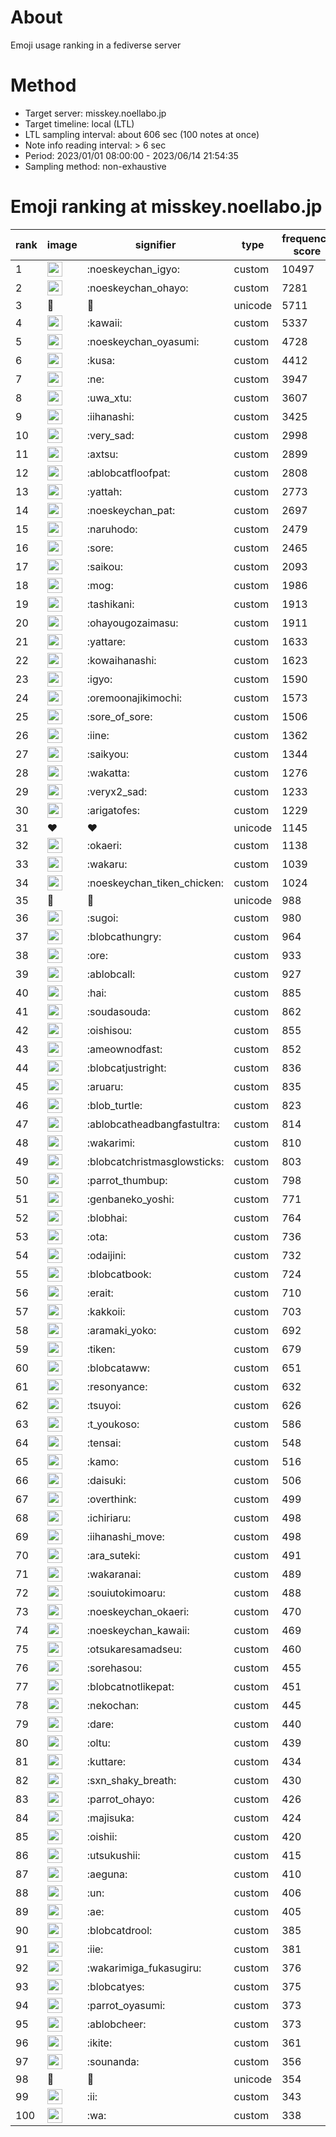 # About
Emoji usage ranking in a fediverse server

# Method
- Target server: misskey.noellabo.jp
- Target timeline: local (LTL)
- LTL sampling interval: about 606 sec (100 notes at once)
- Note info reading interval: > 6 sec
- Period: 2023/01/01 08:00:00 - 2023/06/14 21:54:35 
- Sampling method: non-exhaustive

# Emoji ranking at misskey.noellabo.jp

|rank|image|signifier|type|frequency score|
|----|----|----|----|----|
|1|<img height="24" src="https://misskey.noellabo.jp/emoji/noeskeychan_igyo.webp">|:noeskeychan_igyo:|custom|10497|
|2|<img height="24" src="https://misskey.noellabo.jp/emoji/noeskeychan_ohayo.webp">|:noeskeychan_ohayo:|custom|7281|
|3|🎉|🎉|unicode|5711|
|4|<img height="24" src="https://misskey.noellabo.jp/emoji/kawaii.webp">|:kawaii:|custom|5337|
|5|<img height="24" src="https://misskey.noellabo.jp/emoji/noeskeychan_oyasumi.webp">|:noeskeychan_oyasumi:|custom|4728|
|6|<img height="24" src="https://misskey.noellabo.jp/emoji/kusa.webp">|:kusa:|custom|4412|
|7|<img height="24" src="https://misskey.noellabo.jp/emoji/ne.webp">|:ne:|custom|3947|
|8|<img height="24" src="https://misskey.noellabo.jp/emoji/uwa_xtu.webp">|:uwa_xtu:|custom|3607|
|9|<img height="24" src="https://misskey.noellabo.jp/emoji/iihanashi.webp">|:iihanashi:|custom|3425|
|10|<img height="24" src="https://misskey.noellabo.jp/emoji/very_sad.webp">|:very_sad:|custom|2998|
|11|<img height="24" src="https://misskey.noellabo.jp/emoji/axtsu.webp">|:axtsu:|custom|2899|
|12|<img height="24" src="https://misskey.noellabo.jp/emoji/ablobcatfloofpat.webp">|:ablobcatfloofpat:|custom|2808|
|13|<img height="24" src="https://misskey.noellabo.jp/emoji/yattah.webp">|:yattah:|custom|2773|
|14|<img height="24" src="https://misskey.noellabo.jp/emoji/noeskeychan_pat.webp">|:noeskeychan_pat:|custom|2697|
|15|<img height="24" src="https://misskey.noellabo.jp/emoji/naruhodo.webp">|:naruhodo:|custom|2479|
|16|<img height="24" src="https://misskey.noellabo.jp/emoji/sore.webp">|:sore:|custom|2465|
|17|<img height="24" src="https://misskey.noellabo.jp/emoji/saikou.webp">|:saikou:|custom|2093|
|18|<img height="24" src="https://misskey.noellabo.jp/emoji/mog.webp">|:mog:|custom|1986|
|19|<img height="24" src="https://misskey.noellabo.jp/emoji/tashikani.webp">|:tashikani:|custom|1913|
|20|<img height="24" src="https://misskey.noellabo.jp/emoji/ohayougozaimasu.webp">|:ohayougozaimasu:|custom|1911|
|21|<img height="24" src="https://misskey.noellabo.jp/emoji/yattare.webp">|:yattare:|custom|1633|
|22|<img height="24" src="https://misskey.noellabo.jp/emoji/kowaihanashi.webp">|:kowaihanashi:|custom|1623|
|23|<img height="24" src="https://misskey.noellabo.jp/emoji/igyo.webp">|:igyo:|custom|1590|
|24|<img height="24" src="https://misskey.noellabo.jp/emoji/oremoonajikimochi.webp">|:oremoonajikimochi:|custom|1573|
|25|<img height="24" src="https://misskey.noellabo.jp/emoji/sore_of_sore.webp">|:sore_of_sore:|custom|1506|
|26|<img height="24" src="https://misskey.noellabo.jp/emoji/iine.webp">|:iine:|custom|1362|
|27|<img height="24" src="https://misskey.noellabo.jp/emoji/saikyou.webp">|:saikyou:|custom|1344|
|28|<img height="24" src="https://misskey.noellabo.jp/emoji/wakatta.webp">|:wakatta:|custom|1276|
|29|<img height="24" src="https://misskey.noellabo.jp/emoji/veryx2_sad.webp">|:veryx2_sad:|custom|1233|
|30|<img height="24" src="https://misskey.noellabo.jp/emoji/arigatofes.webp">|:arigatofes:|custom|1229|
|31|❤|❤|unicode|1145|
|32|<img height="24" src="https://misskey.noellabo.jp/emoji/okaeri.webp">|:okaeri:|custom|1138|
|33|<img height="24" src="https://misskey.noellabo.jp/emoji/wakaru.webp">|:wakaru:|custom|1039|
|34|<img height="24" src="https://misskey.noellabo.jp/emoji/noeskeychan_tiken_chicken.webp">|:noeskeychan_tiken_chicken:|custom|1024|
|35|🍗|🍗|unicode|988|
|36|<img height="24" src="https://misskey.noellabo.jp/emoji/sugoi.webp">|:sugoi:|custom|980|
|37|<img height="24" src="https://misskey.noellabo.jp/emoji/blobcathungry.webp">|:blobcathungry:|custom|964|
|38|<img height="24" src="https://misskey.noellabo.jp/emoji/ore.webp">|:ore:|custom|933|
|39|<img height="24" src="https://misskey.noellabo.jp/emoji/ablobcall.webp">|:ablobcall:|custom|927|
|40|<img height="24" src="https://misskey.noellabo.jp/emoji/hai.webp">|:hai:|custom|885|
|41|<img height="24" src="https://misskey.noellabo.jp/emoji/soudasouda.webp">|:soudasouda:|custom|862|
|42|<img height="24" src="https://misskey.noellabo.jp/emoji/oishisou.webp">|:oishisou:|custom|855|
|43|<img height="24" src="https://misskey.noellabo.jp/emoji/ameownodfast.webp">|:ameownodfast:|custom|852|
|44|<img height="24" src="https://misskey.noellabo.jp/emoji/blobcatjustright.webp">|:blobcatjustright:|custom|836|
|45|<img height="24" src="https://misskey.noellabo.jp/emoji/aruaru.webp">|:aruaru:|custom|835|
|46|<img height="24" src="https://misskey.noellabo.jp/emoji/blob_turtle.webp">|:blob_turtle:|custom|823|
|47|<img height="24" src="https://misskey.noellabo.jp/emoji/ablobcatheadbangfastultra.webp">|:ablobcatheadbangfastultra:|custom|814|
|48|<img height="24" src="https://misskey.noellabo.jp/emoji/wakarimi.webp">|:wakarimi:|custom|810|
|49|<img height="24" src="https://misskey.noellabo.jp/emoji/blobcatchristmasglowsticks.webp">|:blobcatchristmasglowsticks:|custom|803|
|50|<img height="24" src="https://misskey.noellabo.jp/emoji/parrot_thumbup.webp">|:parrot_thumbup:|custom|798|
|51|<img height="24" src="https://misskey.noellabo.jp/emoji/genbaneko_yoshi.webp">|:genbaneko_yoshi:|custom|771|
|52|<img height="24" src="https://misskey.noellabo.jp/emoji/blobhai.webp">|:blobhai:|custom|764|
|53|<img height="24" src="https://misskey.noellabo.jp/emoji/ota.webp">|:ota:|custom|736|
|54|<img height="24" src="https://misskey.noellabo.jp/emoji/odaijini.webp">|:odaijini:|custom|732|
|55|<img height="24" src="https://misskey.noellabo.jp/emoji/blobcatbook.webp">|:blobcatbook:|custom|724|
|56|<img height="24" src="https://misskey.noellabo.jp/emoji/erait.webp">|:erait:|custom|710|
|57|<img height="24" src="https://misskey.noellabo.jp/emoji/kakkoii.webp">|:kakkoii:|custom|703|
|58|<img height="24" src="https://misskey.noellabo.jp/emoji/aramaki_yoko.webp">|:aramaki_yoko:|custom|692|
|59|<img height="24" src="https://misskey.noellabo.jp/emoji/tiken.webp">|:tiken:|custom|679|
|60|<img height="24" src="https://misskey.noellabo.jp/emoji/blobcataww.webp">|:blobcataww:|custom|651|
|61|<img height="24" src="https://misskey.noellabo.jp/emoji/resonyance.webp">|:resonyance:|custom|632|
|62|<img height="24" src="https://misskey.noellabo.jp/emoji/tsuyoi.webp">|:tsuyoi:|custom|626|
|63|<img height="24" src="https://misskey.noellabo.jp/emoji/t_youkoso.webp">|:t_youkoso:|custom|586|
|64|<img height="24" src="https://misskey.noellabo.jp/emoji/tensai.webp">|:tensai:|custom|548|
|65|<img height="24" src="https://misskey.noellabo.jp/emoji/kamo.webp">|:kamo:|custom|516|
|66|<img height="24" src="https://misskey.noellabo.jp/emoji/daisuki.webp">|:daisuki:|custom|506|
|67|<img height="24" src="https://misskey.noellabo.jp/emoji/overthink.webp">|:overthink:|custom|499|
|68|<img height="24" src="https://misskey.noellabo.jp/emoji/ichiriaru.webp">|:ichiriaru:|custom|498|
|69|<img height="24" src="https://misskey.noellabo.jp/emoji/iihanashi_move.webp">|:iihanashi_move:|custom|498|
|70|<img height="24" src="https://misskey.noellabo.jp/emoji/ara_suteki.webp">|:ara_suteki:|custom|491|
|71|<img height="24" src="https://misskey.noellabo.jp/emoji/wakaranai.webp">|:wakaranai:|custom|489|
|72|<img height="24" src="https://misskey.noellabo.jp/emoji/souiutokimoaru.webp">|:souiutokimoaru:|custom|488|
|73|<img height="24" src="https://misskey.noellabo.jp/emoji/noeskeychan_okaeri.webp">|:noeskeychan_okaeri:|custom|470|
|74|<img height="24" src="https://misskey.noellabo.jp/emoji/noeskeychan_kawaii.webp">|:noeskeychan_kawaii:|custom|469|
|75|<img height="24" src="https://misskey.noellabo.jp/emoji/otsukaresamadseu.webp">|:otsukaresamadseu:|custom|460|
|76|<img height="24" src="https://misskey.noellabo.jp/emoji/sorehasou.webp">|:sorehasou:|custom|455|
|77|<img height="24" src="https://misskey.noellabo.jp/emoji/blobcatnotlikepat.webp">|:blobcatnotlikepat:|custom|451|
|78|<img height="24" src="https://misskey.noellabo.jp/emoji/nekochan.webp">|:nekochan:|custom|445|
|79|<img height="24" src="https://misskey.noellabo.jp/emoji/dare.webp">|:dare:|custom|440|
|80|<img height="24" src="https://misskey.noellabo.jp/emoji/oltu.webp">|:oltu:|custom|439|
|81|<img height="24" src="https://misskey.noellabo.jp/emoji/kuttare.webp">|:kuttare:|custom|434|
|82|<img height="24" src="https://misskey.noellabo.jp/emoji/sxn_shaky_breath.webp">|:sxn_shaky_breath:|custom|430|
|83|<img height="24" src="https://misskey.noellabo.jp/emoji/parrot_ohayo.webp">|:parrot_ohayo:|custom|426|
|84|<img height="24" src="https://misskey.noellabo.jp/emoji/majisuka.webp">|:majisuka:|custom|424|
|85|<img height="24" src="https://misskey.noellabo.jp/emoji/oishii.webp">|:oishii:|custom|420|
|86|<img height="24" src="https://misskey.noellabo.jp/emoji/utsukushii.webp">|:utsukushii:|custom|415|
|87|<img height="24" src="https://misskey.noellabo.jp/emoji/aeguna.webp">|:aeguna:|custom|410|
|88|<img height="24" src="https://misskey.noellabo.jp/emoji/un.webp">|:un:|custom|406|
|89|<img height="24" src="https://misskey.noellabo.jp/emoji/ae.webp">|:ae:|custom|405|
|90|<img height="24" src="https://misskey.noellabo.jp/emoji/blobcatdrool.webp">|:blobcatdrool:|custom|385|
|91|<img height="24" src="https://misskey.noellabo.jp/emoji/iie.webp">|:iie:|custom|381|
|92|<img height="24" src="https://misskey.noellabo.jp/emoji/wakarimiga_fukasugiru.webp">|:wakarimiga_fukasugiru:|custom|376|
|93|<img height="24" src="https://misskey.noellabo.jp/emoji/blobcatyes.webp">|:blobcatyes:|custom|375|
|94|<img height="24" src="https://misskey.noellabo.jp/emoji/parrot_oyasumi.webp">|:parrot_oyasumi:|custom|373|
|95|<img height="24" src="https://misskey.noellabo.jp/emoji/ablobcheer.webp">|:ablobcheer:|custom|373|
|96|<img height="24" src="https://misskey.noellabo.jp/emoji/ikite.webp">|:ikite:|custom|361|
|97|<img height="24" src="https://misskey.noellabo.jp/emoji/sounanda.webp">|:sounanda:|custom|356|
|98|🥔|🥔|unicode|354|
|99|<img height="24" src="https://misskey.noellabo.jp/emoji/ii.webp">|:ii:|custom|343|
|100|<img height="24" src="https://misskey.noellabo.jp/emoji/wa.webp">|:wa:|custom|338|
